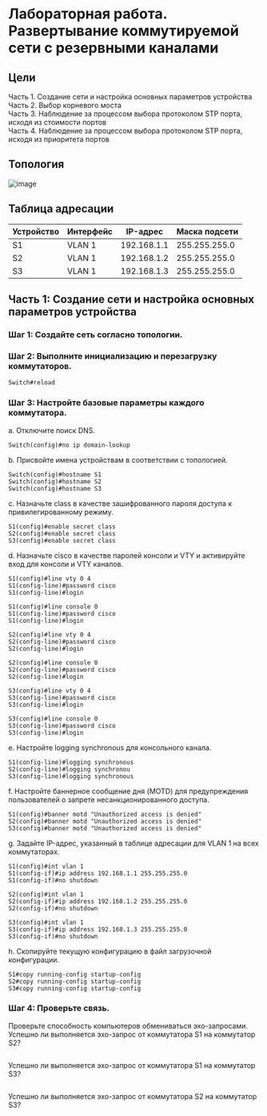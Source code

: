 # Лабораторная работа. Развертывание коммутируемой сети с резервными каналами

## Цели
Часть 1. Создание сети и настройка основных параметров устройства  
Часть 2. Выбор корневого моста  
Часть 3. Наблюдение за процессом выбора протоколом STP порта, исходя из стоимости портов  
Часть 4. Наблюдение за процессом выбора протоколом STP порта, исходя из приоритета портов  

## Топология

![image](https://user-images.githubusercontent.com/130133180/232213465-1d0161ad-3bb1-451e-818d-87675df99dab.png)

## Таблица адресации

|     Устройство    |     Интерфейс    |     IP-адрес       |     Маска подсети    |
|-------------------|------------------|--------------------|----------------------|
|     S1            |     VLAN 1       |     192.168.1.1    |     255.255.255.0    |
|     S2            |     VLAN 1       |     192.168.1.2    |     255.255.255.0    |
|     S3            |     VLAN 1       |     192.168.1.3    |     255.255.255.0    |

## Часть 1:	Создание сети и настройка основных параметров устройства

### Шаг 1:	Создайте сеть согласно топологии.

### Шаг 2:	Выполните инициализацию и перезагрузку коммутаторов.
```
Switch#reload
```
### Шаг 3:	Настройте базовые параметры каждого коммутатора.

a.	Отключите поиск DNS.  
```
Switch(config)#no ip domain-lookup
```
b.	Присвойте имена устройствам в соответствии с топологией.  
```
Switch(config)#hostname S1
Switch(config)#hostname S2
Switch(config)#hostname S3

```
c.	Назначьте class в качестве зашифрованного пароля доступа к привилегированному режиму.  
```
S1(config)#enable secret class
S2(config)#enable secret class
S3(config)#enable secret class
```
d.	Назначьте cisco в качестве паролей консоли и VTY и активируйте вход для консоли и VTY каналов.  
```
S1(config)#line vty 0 4
S1(config-line)#password cisco
S1(config-line)#login

S1(config)#line console 0
S1(config-line)#password cisco
S1(config-line)#login

S2(config)#line vty 0 4
S2(config-line)#password cisco
S2(config-line)#login

S2(config)#line console 0
S2(config-line)#password cisco
S2(config-line)#login

S3(config)#line vty 0 4
S3(config-line)#password cisco
S3(config-line)#login

S3(config)#line console 0
S3(config-line)#password cisco
S3(config-line)#login
```
e.	Настройте logging synchronous для консольного канала.
```
S1(config-line)#logging synchronous
S2(config-line)#logging synchronou
S3(config-line)#logging synchronous 
```
f.	Настройте баннерное сообщение дня (MOTD) для предупреждения пользователей о запрете несанкционированного доступа. 
```
S1(config)#banner motd "Unauthorized access is denied"
S2(config)#banner motd "Unauthorized access is denied"
S3(config)#banner motd "Unauthorized access is denied"
```
g.	Задайте IP-адрес, указанный в таблице адресации для VLAN 1 на всех коммутаторах.  
```
S1(config)#int vlan 1
S1(config-if)#ip address 192.168.1.1 255.255.255.0
S1(config-if)#no shutdown

S2(config)#int vlan 1
S2(config-if)#ip address 192.168.1.2 255.255.255.0
S2(config-if)#no shutdown

S3(config)#int vlan 1
S3(config-if)#ip address 192.168.1.3 255.255.255.0
S3(config-if)#no shutdown
```
h.	Скопируйте текущую конфигурацию в файл загрузочной конфигурации.  
```
S1#copy running-config startup-config
S2#copy running-config startup-config
S3#copy running-config startup-config
```
### Шаг 4:	Проверьте связь.  
Проверьте способность компьютеров обмениваться эхо-запросами.
Успешно ли выполняется эхо-запрос от коммутатора S1 на коммутатор S2?	
```
```
Успешно ли выполняется эхо-запрос от коммутатора S1 на коммутатор S3?
```
```
Успешно ли выполняется эхо-запрос от коммутатора S2 на коммутатор S3?	
